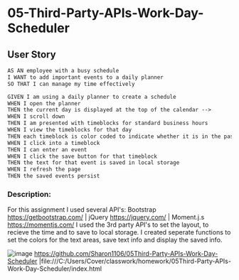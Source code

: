 # 05-Third-Party-APIs-Work-Day-Scheduler
## User Story
```md
AS AN employee with a busy schedule
I WANT to add important events to a daily planner
SO THAT I can manage my time effectively
```
```md
GIVEN I am using a daily planner to create a schedule
WHEN I open the planner
THEN the current day is displayed at the top of the calendar -->
WHEN I scroll down
THEN I am presented with timeblocks for standard business hours
WHEN I view the timeblocks for that day
THEN each timeblock is color coded to indicate whether it is in the past, present, or future
WHEN I click into a timeblock
THEN I can enter an event
WHEN I click the save button for that timeblock
THEN the text for that event is saved in local storage
WHEN I refresh the page
THEN the saved events persist
```
### Description:
For this assignment I used several API's: Bootstrap  https://getbootstrap.com/ | jQuery https://jquery.com/ | Moment.j.s https://momentjs.com/
I used the 3rd party API's to set the layout, to recieve the time and to save to local storage.
I created seperate functions to set the colors for the text areas, save text info and display the saved info. 

![image](https://user-images.githubusercontent.com/30086519/108946388-3294c980-7613-11eb-8a5e-32f0e24a8b85.png)
https://github.com/Sharon1106/05Third-Party-APIs-Work-Day-Scheduler |file:///C:/Users/Cover/classwork/homework/05Third-Party-APIs-Work-Day-Scheduler/index.html
